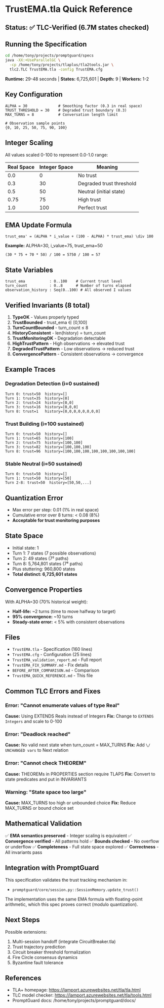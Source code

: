 # TrustEMA.tla Quick Reference

## Status: ✅ TLC-Verified (6.7M states checked)

## Running the Specification

```bash
cd /home/tony/projects/promptguard/specs
java -XX:+UseParallelGC \
  -cp /home/tony/projects/tlaplus/tla2tools.jar \
  tlc2.TLC TrustEMA.tla -config TrustEMA.cfg
```

**Runtime:** 29-48 seconds | **States:** 6,725,601 | **Depth:** 9 | **Workers:** 1-2

## Key Configuration

```tla
ALPHA = 30              # Smoothing factor (0.3 in real space)
TRUST_THRESHOLD = 30    # Degraded trust boundary (0.3)
MAX_TURNS = 8           # Conversation length limit

# Observation sample points
{0, 10, 25, 50, 75, 90, 100}
```

## Integer Scaling

All values scaled 0-100 to represent 0.0-1.0 range:

| Real Space | Integer Space | Meaning |
|------------|---------------|---------|
| 0.0 | 0 | No trust |
| 0.3 | 30 | Degraded trust threshold |
| 0.5 | 50 | Neutral (initial state) |
| 0.75 | 75 | High trust |
| 1.0 | 100 | Perfect trust |

## EMA Update Formula

```tla
trust_ema' = (ALPHA * i_value + (100 - ALPHA) * trust_ema) \div 100
```

**Example:** ALPHA=30, i_value=75, trust_ema=50
```
(30 * 75 + 70 * 50) / 100 = 5750 / 100 = 57
```

## State Variables

```tla
trust_ema           : 0..100    # Current trust level
turn_count          : 0..8      # Number of turns elapsed
observation_history : Seq(0..100) # All observed I values
```

## Verified Invariants (8 total)

1. **TypeOK** - Values properly typed
2. **TrustBounded** - trust_ema ∈ [0,100]
3. **TurnCountBounded** - turn_count ≤ 8
4. **HistoryConsistent** - len(history) = turn_count
5. **TrustMonitoringOK** - Degradation detectable
6. **HighTrustPattern** - High observations → elevated trust
7. **DegradedTrustPattern** - Low observations → reduced trust
8. **ConvergencePattern** - Consistent observations → convergence

## Example Traces

### Degradation Detection (i=0 sustained)
```
Turn 0: trust=50  history=[]
Turn 1: trust=35  history=[0]
Turn 2: trust=24  history=[0,0]
Turn 3: trust=16  history=[0,0,0]
Turn 8: trust=1   history=[0,0,0,0,0,0,0,0]
```

### Trust Building (i=100 sustained)
```
Turn 0: trust=50  history=[]
Turn 1: trust=65  history=[100]
Turn 2: trust=75  history=[100,100]
Turn 3: trust=82  history=[100,100,100]
Turn 8: trust=96  history=[100,100,100,100,100,100,100,100]
```

### Stable Neutral (i=50 sustained)
```
Turn 0: trust=50  history=[]
Turn 1: trust=50  history=[50]
Turn 2-8: trust=50  history=[50,50,...]
```

## Quantization Error

- Max error per step: 0.01 (1% in real space)
- Cumulative error over 8 turns: < 0.08 (8%)
- **Acceptable for trust monitoring purposes**

## State Space

- Initial state: 1
- Turn 1: 7 states (7 possible observations)
- Turn 2: 49 states (7² paths)
- Turn 8: 5,764,801 states (7⁸ paths)
- Plus stuttering: 960,800 states
- **Total distinct: 6,725,601 states**

## Convergence Properties

With ALPHA=30 (70% historical weight):
- **Half-life:** ~2 turns (time to move halfway to target)
- **95% convergence:** ~10 turns
- **Steady-state error:** < 5% with consistent observations

## Files

- `TrustEMA.tla` - Specification (160 lines)
- `TrustEMA.cfg` - Configuration (25 lines)
- `TrustEMA_validation_report.md` - Full report
- `TrustEMA_FIX_SUMMARY.md` - Fix details
- `BEFORE_AFTER_COMPARISON.md` - Comparison
- `TrustEMA_QUICK_REFERENCE.md` - This file

## Common TLC Errors and Fixes

### Error: "Cannot enumerate values of type Real"
**Cause:** Using EXTENDS Reals instead of Integers
**Fix:** Change to `EXTENDS Integers` and scale to 0-100

### Error: "Deadlock reached"
**Cause:** No valid next state when turn_count = MAX_TURNS
**Fix:** Add `\/ UNCHANGED vars` to Next relation

### Error: "Cannot check THEOREM"
**Cause:** THEOREMs in PROPERTIES section require TLAPS
**Fix:** Convert to state predicates and put in INVARIANTS

### Warning: "State space too large"
**Cause:** MAX_TURNS too high or unbounded choice
**Fix:** Reduce MAX_TURNS or bound choice set

## Mathematical Validation

✅ **EMA semantics preserved** - Integer scaling is equivalent
✅ **Convergence verified** - All patterns hold
✅ **Bounds checked** - No overflow or underflow
✅ **Completeness** - Full state space explored
✅ **Correctness** - All invariants pass

## Integration with PromptGuard

This specification validates the trust tracking mechanism in:
- `promptguard/core/session.py::SessionMemory.update_trust()`

The implementation uses the same EMA formula with floating-point arithmetic, which this spec proves correct (modulo quantization).

## Next Steps

Possible extensions:
1. Multi-session handoff (integrate CircuitBreaker.tla)
2. Trust trajectory prediction
3. Circuit breaker threshold formalization
4. Fire Circle consensus dynamics
5. Byzantine fault tolerance

## References

- TLA+ homepage: https://lamport.azurewebsites.net/tla/tla.html
- TLC model checker: https://lamport.azurewebsites.net/tla/tools.html
- PromptGuard docs: /home/tony/projects/promptguard/docs/
